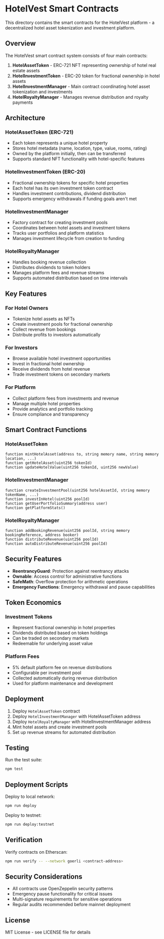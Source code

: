 # HotelVest Smart Contracts

This directory contains the smart contracts for the HotelVest platform - a decentralized hotel asset tokenization and investment platform.

## Overview

The HotelVest smart contract system consists of four main contracts:

1. **HotelAssetToken** - ERC-721 NFT representing ownership of hotel real estate assets
2. **HotelInvestmentToken** - ERC-20 token for fractional ownership in hotel assets
3. **HotelInvestmentManager** - Main contract coordinating hotel asset tokenization and investments
4. **HotelRoyaltyManager** - Manages revenue distribution and royalty payments

## Architecture

### HotelAssetToken (ERC-721)
- Each token represents a unique hotel property
- Stores hotel metadata (name, location, type, value, rooms, rating)
- Owned by the platform initially, then can be transferred
- Supports standard NFT functionality with hotel-specific features

### HotelInvestmentToken (ERC-20)
- Fractional ownership tokens for specific hotel properties
- Each hotel has its own investment token contract
- Handles investment contributions, dividend distribution
- Supports emergency withdrawals if funding goals aren't met

### HotelInvestmentManager
- Factory contract for creating investment pools
- Coordinates between hotel assets and investment tokens
- Tracks user portfolios and platform statistics
- Manages investment lifecycle from creation to funding

### HotelRoyaltyManager
- Handles booking revenue collection
- Distributes dividends to token holders
- Manages platform fees and revenue streams
- Supports automated distribution based on time intervals

## Key Features

### For Hotel Owners
- Tokenize hotel assets as NFTs
- Create investment pools for fractional ownership
- Collect revenue from bookings
- Distribute profits to investors automatically

### For Investors
- Browse available hotel investment opportunities
- Invest in fractional hotel ownership
- Receive dividends from hotel revenue
- Trade investment tokens on secondary markets

### For Platform
- Collect platform fees from investments and revenue
- Manage multiple hotel properties
- Provide analytics and portfolio tracking
- Ensure compliance and transparency

## Smart Contract Functions

### HotelAssetToken
```solidity
function mintHotelAsset(address to, string memory name, string memory location, ...)
function getHotelAsset(uint256 tokenId)
function updateHotelValue(uint256 tokenId, uint256 newValue)
```

### HotelInvestmentManager
```solidity
function createInvestmentPool(uint256 hotelAssetId, string memory tokenName, ...)
function investInHotel(uint256 poolId)
function getUserPortfolioSummary(address user)
function getPlatformStats()
```

### HotelRoyaltyManager
```solidity
function addBookingRevenue(uint256 poolId, string memory bookingReference, address booker)
function distributeRevenue(uint256 poolId)
function autoDistributeRevenue(uint256 poolId)
```

## Security Features

- **ReentrancyGuard**: Protection against reentrancy attacks
- **Ownable**: Access control for administrative functions
- **SafeMath**: Overflow protection for arithmetic operations
- **Emergency Functions**: Emergency withdrawal and pause capabilities

## Token Economics

### Investment Tokens
- Represent fractional ownership in hotel properties
- Dividends distributed based on token holdings
- Can be traded on secondary markets
- Redeemable for underlying asset value

### Platform Fees
- 5% default platform fee on revenue distributions
- Configurable per investment pool
- Collected automatically during revenue distribution
- Used for platform maintenance and development

## Deployment

1. Deploy `HotelAssetToken` contract
2. Deploy `HotelInvestmentManager` with HotelAssetToken address
3. Deploy `HotelRoyaltyManager` with HotelInvestmentManager address
4. Mint hotel assets and create investment pools
5. Set up revenue streams for automated distribution

## Testing

Run the test suite:
```bash
npm test
```

## Deployment Scripts

Deploy to local network:
```bash
npm run deploy
```

Deploy to testnet:
```bash
npm run deploy:testnet
```

## Verification

Verify contracts on Etherscan:
```bash
npm run verify -- --network goerli <contract-address>
```

## Security Considerations

- All contracts use OpenZeppelin security patterns
- Emergency pause functionality for critical issues
- Multi-signature requirements for sensitive operations
- Regular audits recommended before mainnet deployment

## License

MIT License - see LICENSE file for details
